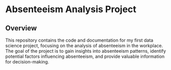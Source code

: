 # Absenteeism Analysis Project

## Overview

This repository contains the code and documentation for my first data science project, focusing on the analysis of absenteeism in the workplace. The goal of the project is to gain insights into absenteeism patterns, identify potential factors influencing absenteeism, and provide valuable information for decision-making.
